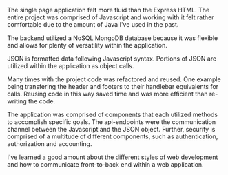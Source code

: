 The single page application felt more fluid than the Express HTML. The entire project was comprised of Javascript and working with it felt rather comfortable due to the amount of Java I've used in the past.

The backend utilized a NoSQL MongoDB database because it was flexible and allows for plenty of versatility within the application.

JSON is formatted data following Javascript syntax. Portions of JSON are utilized within the application as object calls.

Many times with the project code was refactored and reused. One example being transfering the header and footers to their handlebar equivalents for calls. Reusing code in this way saved time and was more efficient than re-writing the code.

The application was comprised of components that each utilized methods to accomplish specific goals. The api-endpoints were the communication channel between the Javascript and the JSON object. Further, security is comprised of a multitude of different components, such as authentication, authorization and accounting.

I've learned a good amount about the different styles of web development and how to communicate front-to-back end within a web application.
